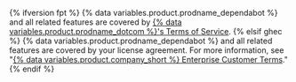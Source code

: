 {% ifversion fpt %}
{% data variables.product.prodname_dependabot %} and all related features are covered by [{% data variables.product.prodname_dotcom %}'s Terms of Service](/free-pro-team@latest/github/site-policy/github-terms-of-service).
{% elsif ghec %}
{% data variables.product.prodname_dependabot %} and all related features are covered by your license agreement. For more information, see "[{% data variables.product.company_short %} Enterprise Customer Terms](https://github.com/customer-terms)."
{% endif %}
